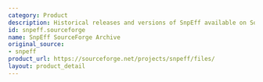 ```yaml
---
category: Product
description: Historical releases and versions of SnpEff available on SourceForge
id: snpeff.sourceforge
name: SnpEff SourceForge Archive
original_source:
- snpeff
product_url: https://sourceforge.net/projects/snpeff/files/
layout: product_detail
---
```

